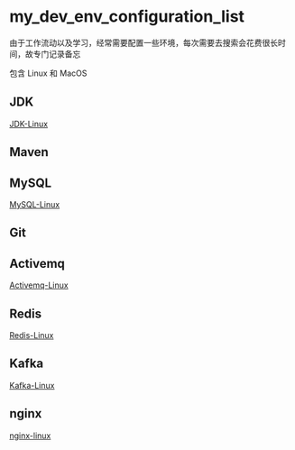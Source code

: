 # my_dev_env_configuration_list

由于工作流动以及学习，经常需要配置一些环境，每次需要去搜索会花费很长时间，故专门记录备忘

包含 Linux 和 MacOS

## JDK

[JDK-Linux](./JDK-Linux.md)

## Maven

## MySQL

[MySQL-Linux](./MySQL-Linux.md)

## Git

## Activemq

[Activemq-Linux](./Activemq-Linux.md)

## Redis

[Redis-Linux](./Redis-Linux.md)

## Kafka

[Kafka-Linux](./Kafka-Linux.md)

## nginx
[nginx-linux](./nginx-linux.md)
